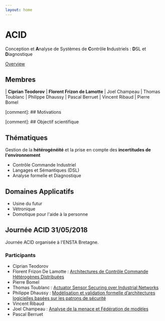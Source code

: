 ```yaml
---
layout: home
---
```


<h1>ACID</h1>

Conception et **A**nalyse de Systèmes de **C**ontrôle **I**ndustriels : **D**SL et **D**iagnostique

[Overview](Verification-MOCS_180531.pptx)

## Membres

| **Ciprian Teodorov** | **Florent Frizon de Lamotte**
| Joel Champeau | Thomas Toublanc
| Philippe Dhaussy | Pascal Berruet
| Vincent Ribaud | Pierre Bomel


[comment]: ## Motivations

[comment]: ## Objectif scientifique

## Thématiques

Gestion de la **hétérogénéité** et la prise en compte des **incertitudes de l'environnement**

- Contrôle Commande Industriel
- Langages et Sémantiques (DSL)
- Analyse formelle et Diagnostique

## Domaines Applicatifs

- Usine du futur
- Vétronique
- Domotique pour l'aide à la personne
  
## Journée ACID 31/05/2018

Journée ACID organisée à l'ENSTA Bretagne.

### Participants

- Ciprian Teodorov
- Florent Frizon De Lamotte : [Architectures de Contrôle Commande Hétérogènes Distribuées](ensta_180531/PresentationACID_20180531_FdL.pdf)
- Pierre Bomel
- Thomas Toublanc : [Actuator Sensor Securing over Industrial Networks](ensta_180531/pres_Syleps_04-06-2018.pdf)
- Philippe Dhaussy : [Modélisation et validation formelle d’architectures logicielles basées sur les patrons de sécurité](ensta_180531/valid_ArchiSecu_ACID_14juin18.pdf)
- Vincent Ribaud
- Joel Champeau : [Analyse de la menace et Fédération de modèles](ensta_180531/FederationOfFederation-13-06-18.pptx)
- Pascal Berruet